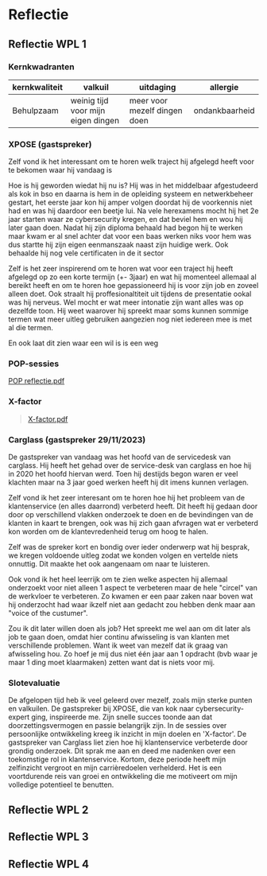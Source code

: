 # Reflectie

## Reflectie WPL 1

### Kernkwadranten

| kernkwaliteit | valkuil | uitdaging | allergie |
| ----------- | ----------- |----------- | ----------- |
| Behulpzaam | weinig tijd voor mijn eigen dingen | meer voor mezelf dingen doen| ondankbaarheid |


### XPOSE (gastspreker)
  <p>Zelf vond ik het interessant om te horen welk traject hij afgelegd heeft voor te bekomen waar hij vandaag is 

  Hoe is hij geworden wiedat hij nu is?
  Hij was in het middelbaar afgestudeerd als kok in bso en daarna is hem in de opleiding systeem en netwerkbeheer gestart, het eerste jaar kon hij amper volgen doordat hij de voorkennis niet had en was hij daardoor een beetje lui. Na vele herexamens mocht hij het 2e jaar starten waar ze cybersecurity kregen, en dat beviel hem en wou hij later gaan doen.
  Nadat hij zijn diploma behaald had begon hij te werken maar kwam er al snel achter dat voor een baas werken niks voor hem was dus startte hij zijn eigen eenmanszaak naast zijn huidige werk. Ook behaalde hij nog vele certificaten in de it sector
  
  
  
  Zelf is het zeer inspirerend om te horen wat voor een traject hij heeft afgelegd op zo een korte termijn (+- 3jaar) en wat hij momenteel allemaal al bereikt heeft en om te horen hoe gepassioneerd hij is voor zijn job en zoveel alleen doet. 
  Ook straalt hij proffesionaltiteit uit tijdens de presentatie ookal was hij nerveus. Wel mocht er wat meer intonatie zijn want alles was op dezelfde toon. Hij weet waarover hij spreekt maar soms kunnen sommige termen wat meer uitleg gebruiken aangezien nog niet iedereen mee is met al die termen.
  
  En ook laat dit zien waar een wil is is een weg</p>

### POP-sessies
[POP reflectie.pdf](https://github.com/PXL-Digital-SNE-Werkplekleren/portfolio-ThyrsaEertmansPXL/files/13920686/POP.reflectie.pdf)

### X-factor 
>[X-factor.pdf](https://github.com/PXL-Digital-SNE-Werkplekleren/portfolio-ThyrsaEertmansPXL/files/13886327/X-factor.pdf)
 
### Carglass (gastspreker 29/11/2023)
<p>De gastspreker van vandaag was het hoofd van de servicedesk van carglass. Hij heeft het gehad over de service-desk van carglass en hoe hij in 2020 het hoofd hiervan werd. Toen hij destijds begon waren er veel klachten maar na 3 jaar goed werken heeft hij dit imens kunnen verlagen. 

Zelf vond ik het zeer interesant om te horen hoe hij het probleem van de klantenservice (en alles daarrond) verbeterd heeft. 
Dit heeft hij gedaan door door op verschillend vlakken onderzoek te doen en de bevindingen van de klanten in kaart te brengen, ook was hij zich gaan afvragen wat er verbeterd kon worden om de klantevredenheid terug om hoog te halen.
  
Zelf was de spreker kort en bondig over ieder onderwerp wat hij besprak, we kregen voldoende uitleg zodat we konden volgen en vertelde niets onnuttig. Dit maakte het ook aangenaam om naar te luisteren.

Ook vond ik het heel leerrijk om te zien welke aspecten hij allemaal onderzoekt voor niet alleen 1 aspect te verbeteren maar de hele "circel" van de werkvloer te verbeteren. Zo kwamen er een paar zaken naar boven wat hij onderzocht had waar ikzelf niet aan gedacht zou hebben denk maar aan "voice of the custumer".

Zou ik dit later willen doen als job? Het spreekt me wel aan om dit later als job te gaan doen, omdat hier continu afwisseling is van klanten met verschillende problemen. Want ik weet van mezelf dat ik graag van afwisseling hou. Zo hoef je mij dus niet één jaar aan 1 opdracht (bvb waar je maar 1 ding moet klaarmaken) zetten want dat is niets voor mij. 
</p>


### Slotevaluatie
De afgelopen tijd heb ik veel geleerd over mezelf, zoals mijn sterke punten en valkuilen. De gastspreker bij XPOSE, die van kok naar cybersecurity-expert ging, inspireerde me. Zijn snelle succes toonde aan dat doorzettingsvermogen en passie belangrijk zijn. In de sessies over persoonlijke ontwikkeling kreeg ik inzicht in mijn doelen en 'X-factor'. De gastspreker van Carglass liet zien hoe hij klantenservice verbeterde door grondig onderzoek. Dit sprak me aan en deed me nadenken over een toekomstige rol in klantenservice. Kortom, deze periode heeft mijn zelfinzicht vergroot en mijn carrièredoelen verhelderd. Het is een voortdurende reis van groei en ontwikkeling die me motiveert om mijn volledige potentieel te benutten.


## Reflectie WPL 2

## Reflectie WPL 3

## Reflectie WPL 4
